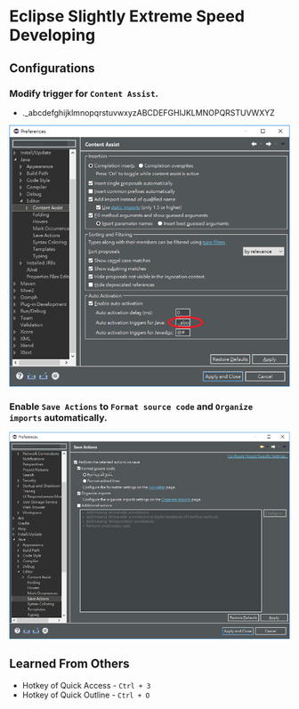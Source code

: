 # Eclipse Slightly Extreme Speed Developing

## Configurations

### Modify trigger for `Content Assist`.

- ._abcdefghijklmnopqrstuvwxyzABCDEFGHIJKLMNOPQRSTUVWXYZ

![Modify trigger for Content Assist](screenshots/content_assist_auto_trigger.png)

### Enable `Save Actions` to `Format source code` and `Organize imports` automatically.

![Save actions to format source code and organize imports automatically](screenshots/enable_save_actions.png)

## Learned From Others

- Hotkey of Quick Access - `Ctrl + 3`
- Hotkey of Quick Outline - `Ctrl + O`
